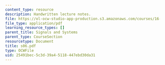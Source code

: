 ```yaml
---
content_type: resource
description: Handwritten lecture notes.
file: https://ol-ocw-studio-app-production.s3.amazonaws.com/courses/16-01-unified-engineering-i-ii-iii-iv-fall-2005-spring-2006/25491bec5c3d39a45118447ebd30da31_s06.pdf
file_type: application/pdf
learning_resource_types: []
parent_title: Signals and Systems
parent_type: CourseSection
resourcetype: Document
title: s06.pdf
type: OCWFile
uid: 25491bec-5c3d-39a4-5118-447ebd30da31
---
```

